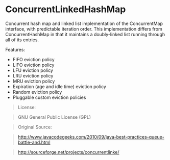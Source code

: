 ConcurrentLinkedHashMap
=====================================

Concurrent hash map and linked list implementation of the ConcurrentMap interface, with predictable iteration order. This implementation differs from ConcurrentHashMap in that it maintains a doubly-linked list running through all of its entries.

Features:

  - FIFO eviction policy
  - LIFO eviction policy
  - LFU eviction policy
  - LRU eviction policy
  - MRU eviction policy
  - Expiration (age and idle time) eviction policy
  - Random eviction policy
  - Pluggable custom eviction policies


> License:

> GNU General Public License (GPL)

> Original Source:

> http://www.javacodegeeks.com/2010/09/java-best-practices-queue-battle-and.html

> http://sourceforge.net/projects/concurrentlinke/
